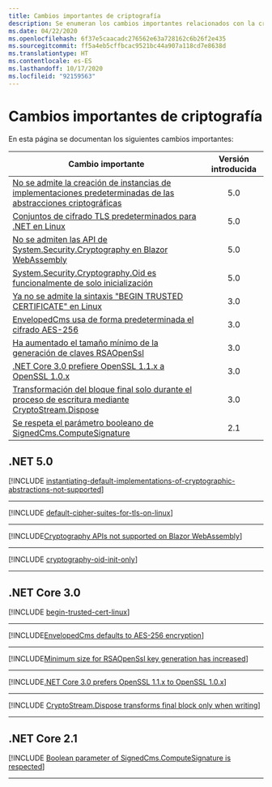 ```yaml
---
title: Cambios importantes de criptografía
description: Se enumeran los cambios importantes relacionados con la criptografía en .NET Core.
ms.date: 04/22/2020
ms.openlocfilehash: 6f37e5caacadc276562e63a728162c6b26f2e435
ms.sourcegitcommit: ff5a4eb5cffbcac9521bc44a907a118cd7e8638d
ms.translationtype: HT
ms.contentlocale: es-ES
ms.lasthandoff: 10/17/2020
ms.locfileid: "92159563"
---
```

# <a name="cryptography-breaking-changes"></a>Cambios importantes de criptografía

En esta página se documentan los siguientes cambios importantes:

| Cambio importante | Versión introducida |
| - | :-: |
| [No se admite la creación de instancias de implementaciones predeterminadas de las abstracciones criptográficas](#instantiating-default-implementations-of-cryptographic-abstractions-is-not-supported) | 5.0 |
| [Conjuntos de cifrado TLS predeterminados para .NET en Linux](#default-tls-cipher-suites-for-net-on-linux) | 5.0 |
| [No se admiten las API de System.Security.Cryptography en Blazor WebAssembly](#systemsecuritycryptography-apis-not-supported-on-blazor-webassembly) | 5.0 |
| [System.Security.Cryptography.Oid es funcionalmente de solo inicialización](#systemsecuritycryptographyoid-is-functionally-init-only) | 5.0 |
| [Ya no se admite la sintaxis "BEGIN TRUSTED CERTIFICATE" en Linux](#begin-trusted-certificate-syntax-no-longer-supported-for-root-certificates-on-linux) | 3.0 |
| [EnvelopedCms usa de forma predeterminada el cifrado AES-256](#envelopedcms-defaults-to-aes-256-encryption) | 3.0 |
| [Ha aumentado el tamaño mínimo de la generación de claves RSAOpenSsl](#minimum-size-for-rsaopenssl-key-generation-has-increased) | 3.0 |
| [.NET Core 3.0 prefiere OpenSSL 1.1.x a OpenSSL 1.0.x](#net-core-30-prefers-openssl-11x-to-openssl-10x) | 3.0 |
| [Transformación del bloque final solo durante el proceso de escritura mediante CryptoStream.Dispose](#cryptostreamdispose-transforms-final-block-only-when-writing) | 3.0 |
| [Se respeta el parámetro booleano de SignedCms.ComputeSignature](#boolean-parameter-of-signedcmscomputesignature-is-respected) | 2.1 |

## <a name="net-50"></a>.NET 5.0

[!INCLUDE [instantiating-default-implementations-of-cryptographic-abstractions-not-supported](../../../includes/core-changes/cryptography/5.0/instantiating-default-implementations-of-cryptographic-abstractions-not-supported.md)]

***

[!INCLUDE [default-cipher-suites-for-tls-on-linux](../../../includes/core-changes/cryptography/5.0/default-cipher-suites-for-tls-on-linux.md)]

***

[!INCLUDE[Cryptography APIs not supported on Blazor WebAssembly](~/includes/core-changes/cryptography/5.0/cryptography-apis-not-supported-on-blazor-webassembly.md)]

***

[!INCLUDE [cryptography-oid-init-only](../../../includes/core-changes/cryptography/5.0/cryptography-oid-init-only.md)]

***

## <a name="net-core-30"></a>.NET Core 3.0

[!INCLUDE [begin-trusted-cert-linux](~/includes/core-changes/cryptography/3.0/begin-trusted-cert-linux.md)]

***

[!INCLUDE[EnvelopedCms defaults to AES-256 encryption](~/includes/core-changes/cryptography/3.0/envelopedcms-defaults-to-aes256.md)]

***

[!INCLUDE[Minimum size for RSAOpenSsl key generation has increased](~/includes/core-changes/cryptography/3.0/minimum-rsaopenssl-key-size-change.md)]

***

[!INCLUDE[.NET Core 3.0 prefers OpenSSL 1.1.x to OpenSSL 1.0.x](~/includes/core-changes/cryptography/3.0/net-core-3-0-prefers-openssl-1-1-x.md)]

***

[!INCLUDE [CryptoStream.Dispose transforms final block only when writing](~/includes/core-changes/cryptography/3.0/cryptography-cryptostream-dispose-final-block-write.md)]

***

## <a name="net-core-21"></a>.NET Core 2.1

[!INCLUDE [Boolean parameter of SignedCms.ComputeSignature is respected](~/includes/core-changes/cryptography/2.1/compute-signature-silent-parameter.md)]

***
